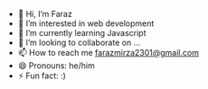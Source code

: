 - 👋 Hi, I’m Faraz
- 👀 I’m interested in web development
- 🌱 I’m currently learning Javascript
- 💞️ I’m looking to collaborate on ...
- 📫 How to reach me farazmirza2301@gmail.com
- 😄 Pronouns: he/him
- ⚡ Fun fact: :)

<!---
code-with-faraz/code-with-faraz is a ✨ special ✨ repository because its `README.md` (this file) appears on your GitHub profile.
You can click the Preview link to take a look at your changes.
--->
